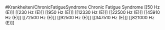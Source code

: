 #Krankheiten/ChronicFatigueSyndrome
Chronic Fatigue Syndrome
[[50 Hz (E)]]
[[230 Hz (E)]]
[[950 Hz (E)]]
[[12330 Hz (E)]]
[[22500 Hz (E)]]
[[45910 Hz (E)]]
[[72500 Hz (E)]]
[[92500 Hz (E)]]
[[347510 Hz (E)]]
[[821000 Hz (E)]]